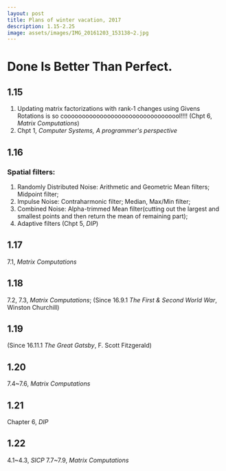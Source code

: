 ```yaml
---
layout: post
title: Plans of winter vacation, 2017
description: 1.15-2.25
image: assets/images/IMG_20161203_153138~2.jpg
---
```

# Done Is Better Than Perfect.

## 1.15
1. Updating matrix factorizations with rank-1 changes using Givens Rotations is so cooooooooooooooooooooooooooooooool!!!! (Chpt 6, *Matrix Computations*)
2. Chpt 1, *Computer Systems, A programmer's perspective*

## 1.16
### Spatial filters:
1. Randomly Distributed Noise: Arithmetic and Geometric Mean filters; Midpoint filter; 
2. Impulse Noise: Contraharmonic filter; Median, Max/Min filter; 
3. Combined Noise: Alpha-trimmed Mean filter(cutting out the largest and smallest points and then return the mean of remaining part);
4. Adaptive filters (Chpt 5, *DIP*)

## 1.17
7.1, *Matrix Computations*

## 1.18
7.2, 7.3, *Matrix Computations*;
(Since 16.9.1 *The First & Second World War*, Winston Churchill)

## 1.19
(Since 16.11.1 *The Great Gatsby*, F. Scott Fitzgerald)

## 1.20
7.4~7.6, *Matrix Computations*

## 1.21
Chapter 6, *DIP*

## 1.22
4.1~4.3, *SICP*
7.7~7.9, *Matrix Computations*